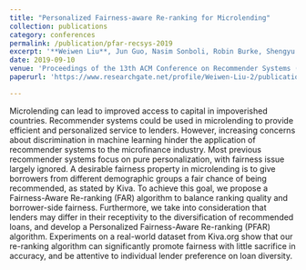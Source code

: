 ```yaml
---
title: "Personalized Fairness-aware Re-ranking for Microlending"
collection: publications
category: conferences
permalink: /publication/pfar-recsys-2019
excerpt: '**Weiwen Liu**, Jun Guo, Nasim Sonboli, Robin Burke, Shengyu Zhang'
date: 2019-09-10
venue: 'Proceedings of the 13th ACM Conference on Recommender Systems (RecSys 2019)'
paperurl: 'https://www.researchgate.net/profile/Weiwen-Liu-2/publication/335770862_Personalized_fairness-aware_re-ranking_for_microlending/links/5d8096d492851c22d5dd6f15/Personalized-fairness-aware-re-ranking-for-microlending.pdf'

---
```


Microlending can lead to improved access to capital in impoverished countries. Recommender systems could be used in microlending to provide efficient and personalized service to lenders. However, increasing concerns about discrimination in machine learning hinder the application of recommender systems to the microfinance industry. Most previous recommender systems focus on pure personalization, with fairness issue largely ignored. A desirable fairness property in microlending is to give borrowers from different demographic groups a fair chance of being recommended, as stated by Kiva. To achieve this goal, we propose a Fairness-Aware Re-ranking (FAR) algorithm to balance ranking quality and borrower-side fairness. Furthermore, we take into consideration that lenders may differ in their receptivity to the diversification of recommended loans, and develop a Personalized Fairness-Aware Re-ranking (PFAR) algorithm. Experiments on a real-world dataset from Kiva.org show that our re-ranking algorithm can significantly promote fairness with little sacrifice in accuracy, and be attentive to individual lender preference on loan diversity.